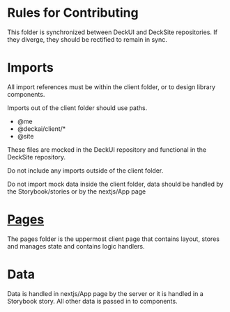 # Rules for Contributing

This folder is synchronized between DeckUI and DeckSite repositories. If they diverge, they should be rectified to remain in sync.

# Imports

All import references must be within the client folder, or to design library components.

Imports out of the client folder should use paths.

- @me
- @deckai/client/\*
- @site

These files are mocked in the DeckUI repository and functional in the DeckSite repository.

Do not include any imports outside of the client folder. 

Do not import mock data inside the client folder, data should be handled by the Storybook/stories or by the nextjs/App page

# [Pages](readme.md)

The pages folder is the uppermost client page that contains layout, stores and manages state and contains logic handlers.

# Data

Data is handled in nextjs/App page by the server or it is handled in a Storybook story. All other data is passed in to components.
